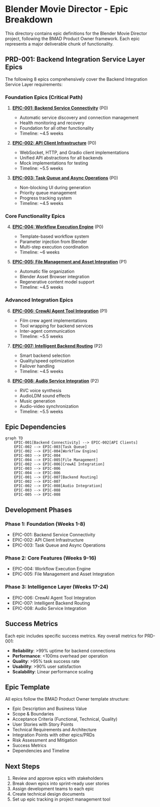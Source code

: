 # Blender Movie Director - Epic Breakdown

This directory contains epic definitions for the Blender Movie Director project, following the BMAD Product Owner framework. Each epic represents a major deliverable chunk of functionality.

## PRD-001: Backend Integration Service Layer Epics

The following 8 epics comprehensively cover the Backend Integration Service Layer requirements:

### Foundation Epics (Critical Path)

1. **[EPIC-001: Backend Service Connectivity](./EPIC-001-backend-service-connectivity.md)** (P0)
   - Automatic service discovery and connection management
   - Health monitoring and recovery
   - Foundation for all other functionality
   - Timeline: ~4.5 weeks

2. **[EPIC-002: API Client Infrastructure](./EPIC-002-api-client-infrastructure.md)** (P0)
   - WebSocket, HTTP, and Gradio client implementations
   - Unified API abstractions for all backends
   - Mock implementations for testing
   - Timeline: ~5.5 weeks

3. **[EPIC-003: Task Queue and Async Operations](./EPIC-003-task-queue-async-operations.md)** (P0)
   - Non-blocking UI during generation
   - Priority queue management
   - Progress tracking system
   - Timeline: ~4.5 weeks

### Core Functionality Epics

4. **[EPIC-004: Workflow Execution Engine](./EPIC-004-workflow-execution-engine.md)** (P0)
   - Template-based workflow system
   - Parameter injection from Blender
   - Multi-step execution coordination
   - Timeline: ~6 weeks

5. **[EPIC-005: File Management and Asset Integration](./EPIC-005-file-management-asset-integration.md)** (P1)
   - Automatic file organization
   - Blender Asset Browser integration
   - Regenerative content model support
   - Timeline: ~4.5 weeks

### Advanced Integration Epics

6. **[EPIC-006: CrewAI Agent Tool Integration](./EPIC-006-crewai-agent-tool-integration.md)** (P1)
   - Film crew agent implementations
   - Tool wrapping for backend services
   - Inter-agent communication
   - Timeline: ~5.5 weeks

7. **[EPIC-007: Intelligent Backend Routing](./EPIC-007-intelligent-backend-routing.md)** (P2)
   - Smart backend selection
   - Quality/speed optimization
   - Failover handling
   - Timeline: ~4.5 weeks

8. **[EPIC-008: Audio Service Integration](./EPIC-008-audio-service-integration.md)** (P2)
   - RVC voice synthesis
   - AudioLDM sound effects
   - Music generation
   - Audio-video synchronization
   - Timeline: ~5.5 weeks

## Epic Dependencies

```mermaid
graph TD
    EPIC-001[Backend Connectivity] --> EPIC-002[API Clients]
    EPIC-002 --> EPIC-003[Task Queue]
    EPIC-002 --> EPIC-004[Workflow Engine]
    EPIC-003 --> EPIC-004
    EPIC-004 --> EPIC-005[File Management]
    EPIC-002 --> EPIC-006[CrewAI Integration]
    EPIC-003 --> EPIC-006
    EPIC-004 --> EPIC-006
    EPIC-001 --> EPIC-007[Backend Routing]
    EPIC-002 --> EPIC-007
    EPIC-002 --> EPIC-008[Audio Integration]
    EPIC-003 --> EPIC-008
    EPIC-005 --> EPIC-008
```

## Development Phases

### Phase 1: Foundation (Weeks 1-8)
- EPIC-001: Backend Service Connectivity
- EPIC-002: API Client Infrastructure  
- EPIC-003: Task Queue and Async Operations

### Phase 2: Core Features (Weeks 9-16)
- EPIC-004: Workflow Execution Engine
- EPIC-005: File Management and Asset Integration

### Phase 3: Intelligence Layer (Weeks 17-24)
- EPIC-006: CrewAI Agent Tool Integration
- EPIC-007: Intelligent Backend Routing
- EPIC-008: Audio Service Integration

## Success Metrics

Each epic includes specific success metrics. Key overall metrics for PRD-001:

- **Reliability**: >99% uptime for backend connections
- **Performance**: <100ms overhead per operation
- **Quality**: >95% task success rate
- **Usability**: >90% user satisfaction
- **Scalability**: Linear performance scaling

## Epic Template

All epics follow the BMAD Product Owner template structure:
- Epic Description and Business Value
- Scope & Boundaries
- Acceptance Criteria (Functional, Technical, Quality)
- User Stories with Story Points
- Technical Requirements and Architecture
- Integration Points with other epics/PRDs
- Risk Assessment and Mitigation
- Success Metrics
- Dependencies and Timeline

## Next Steps

1. Review and approve epics with stakeholders
2. Break down epics into sprint-ready user stories
3. Assign development teams to each epic
4. Create technical design documents
5. Set up epic tracking in project management tool